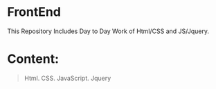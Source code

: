 # FrontEnd
This Repository Includes Day to Day Work of Html/CSS  and JS/Jquery.

# Content:

> Html.
> CSS.
> JavaScript.
> Jquery
